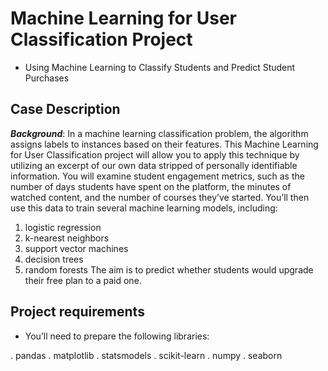 # Machine Learning for User Classification Project
- Using Machine Learning to Classify Students and Predict Student Purchases

## Case Description
***Background***:
In a machine learning classification problem, the algorithm assigns labels to instances based on their features. This Machine Learning for User Classification project will allow you to apply this technique by utilizing an excerpt of our own data stripped of personally identifiable information. You will examine student engagement metrics, such as the number of days students have spent on the platform, the minutes of watched content, and the number of courses they’ve started. You’ll then use this data to train several machine learning models, including:
1. logistic regression
2. k-nearest neighbors
3. support vector machines
4. decision trees
5. random forests
The aim is to predict whether students would upgrade their free plan to a paid one.

## Project requirements
- You’ll need to prepare the following libraries:

. pandas
. matplotlib
. statsmodels
. scikit-learn
. numpy
. seaborn
